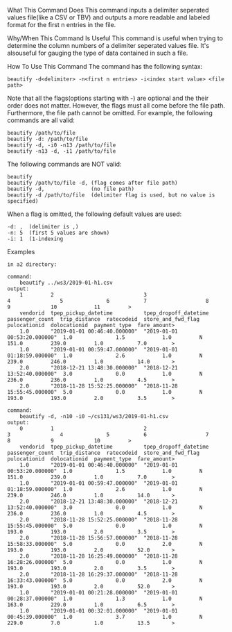 What This Command Does
This command inputs a delimiter seperated values file(like a CSV or TBV) and outputs a more readable and labeled format for the first n entries in the file. 

Why/When This Command Is Useful
This command is useful when trying to determine the column numbers of a delimiter seperated values file. It's alsouseful for gauging the type of data contained in such a file. 

How To Use This Command
The command has the following syntax: 

	beautify -d<delimiter> -n<first n entries> -i<index start value> <file path>

Note that all the flags(options starting with -) are optional and the their order does not matter. However, the flags must all come before the file path. Furthermore, the file path cannot be omitted. For example, the following commands are all valid: 

	beautify /path/to/file
	beautify -d: /path/to/file
	beautify -d, -i0 -n13 /path/to/file
	beautify -n13 -d, -i1 /path/to/file

The following commands are NOT valid: 

	beautify
	beautify /path/to/file -d, (flag comes after file path)
	beautify -d,               (no file path)
	beautify -d /path/to/file  (delimiter flag is used, but no value is specified)

When a flag is omitted, the following default values are used: 

	-d: ,  (delimiter is ,)
	-n: 5  (first 5 values are shown)
	-i: 1  (1-indexing

Examples

	in a2 directory:
 
	command: 
		beautify ../ws3/2019-01-h1.csv
	output:
		1         2                             3                             4                5              6           7                   8             9             10            11         >
		vendorid  tpep_pickup_datetime          tpep_dropoff_datetime         passenger_count  trip_distance  ratecodeid  store_and_fwd_flag  pulocationid  dolocationid  payment_type  fare_amount>
		1.0       "2019-01-01 00:46:40.000000"  "2019-01-01 00:53:20.000000"  1.0              1.5            1.0         N                   151.0         239.0         1.0           7.0        >
		1.0       "2019-01-01 00:59:47.000000"  "2019-01-01 01:18:59.000000"  1.0              2.6            1.0         N                   239.0         246.0         1.0           14.0       >
		2.0       "2018-12-21 13:48:30.000000"  "2018-12-21 13:52:40.000000"  3.0              0.0            1.0         N                   236.0         236.0         1.0           4.5        >
		2.0       "2018-11-28 15:52:25.000000"  "2018-11-28 15:55:45.000000"  5.0              0.0            1.0         N                   193.0         193.0         2.0           3.5        >

	command: 
		beautify -d, -n10 -i0 ~/cs131/ws3/2019-01-h1.csv
	output:
		0         1                             2                             3                4              5           6                   7             8             9             10         >
		vendorid  tpep_pickup_datetime          tpep_dropoff_datetime         passenger_count  trip_distance  ratecodeid  store_and_fwd_flag  pulocationid  dolocationid  payment_type  fare_amount>
		1.0       "2019-01-01 00:46:40.000000"  "2019-01-01 00:53:20.000000"  1.0              1.5            1.0         N                   151.0         239.0         1.0           7.0        >
		1.0       "2019-01-01 00:59:47.000000"  "2019-01-01 01:18:59.000000"  1.0              2.6            1.0         N                   239.0         246.0         1.0           14.0       >
		2.0       "2018-12-21 13:48:30.000000"  "2018-12-21 13:52:40.000000"  3.0              0.0            1.0         N                   236.0         236.0         1.0           4.5        >
		2.0       "2018-11-28 15:52:25.000000"  "2018-11-28 15:55:45.000000"  5.0              0.0            1.0         N                   193.0         193.0         2.0           3.5        >
		2.0       "2018-11-28 15:56:57.000000"  "2018-11-28 15:58:33.000000"  5.0              0.0            2.0         N                   193.0         193.0         2.0           52.0       >
		2.0       "2018-11-28 16:25:49.000000"  "2018-11-28 16:28:26.000000"  5.0              0.0            1.0         N                   193.0         193.0         2.0           3.5        >
		2.0       "2018-11-28 16:29:37.000000"  "2018-11-28 16:33:43.000000"  5.0              0.0            2.0         N                   193.0         193.0         2.0           52.0       >
		1.0       "2019-01-01 00:21:28.000000"  "2019-01-01 00:28:37.000000"  1.0              1.3            1.0         N                   163.0         229.0         1.0           6.5        >
		1.0       "2019-01-01 00:32:01.000000"  "2019-01-01 00:45:39.000000"  1.0              3.7            1.0         N                   229.0         7.0           1.0           13.5       >	
